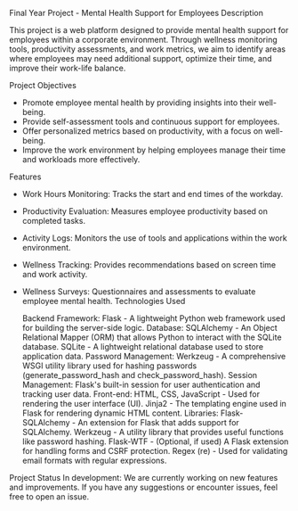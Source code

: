 Final Year Project - Mental Health Support for Employees
Description

This project is a web platform designed to provide mental health support for employees within a corporate environment. Through wellness monitoring tools, productivity assessments, and work metrics, we aim to identify areas where employees may need additional support, optimize their time, and improve their work-life balance.

Project Objectives
  * Promote employee mental health by providing insights into their well-being.
  * Provide self-assessment tools and continuous support for employees.
  * Offer personalized metrics based on productivity, with a focus on well-being.
  * Improve the work environment by helping employees manage their time and workloads more effectively.

Features

  * Work Hours Monitoring: Tracks the start and end times of the workday.
  * Productivity Evaluation: Measures employee productivity based on completed tasks.
  * Activity Logs: Monitors the use of tools and applications within the work environment.
  * Wellness Tracking: Provides recommendations based on screen time and work activity.
  * Wellness Surveys: Questionnaires and assessments to evaluate employee mental health.
Technologies Used

    Backend Framework: Flask - A lightweight Python web framework used for building the server-side logic.
    Database:
        SQLAlchemy - An Object Relational Mapper (ORM) that allows Python to interact with the SQLite database.
        SQLite - A lightweight relational database used to store application data.
    Password Management:
        Werkzeug - A comprehensive WSGI utility library used for hashing passwords (generate_password_hash and check_password_hash).
    Session Management: Flask's built-in session for user authentication and tracking user data.
    Front-end:
        HTML, CSS, JavaScript - Used for rendering the user interface (UI).
        Jinja2 - The templating engine used in Flask for rendering dynamic HTML content.
    Libraries:
        Flask-SQLAlchemy - An extension for Flask that adds support for SQLAlchemy.
        Werkzeug - A utility library that provides useful functions like password hashing.
        Flask-WTF - (Optional, if used) A Flask extension for handling forms and CSRF protection.
        Regex (re) - Used for validating email formats with regular expressions.

Project Status
    In development: We are currently working on new features and improvements. If you have any suggestions or encounter issues, feel free to open an issue.
